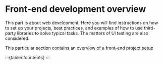 # Front-end development overview 

This part is about web development. Here you will find instructions on how to set up your projects, best practices, and examples of how to use third-party libraries to solve typical tasks.
The matters of UI testing are also considered.

This particular section contains an overview of a front-end project setup

:::{tableofcontents}
:::